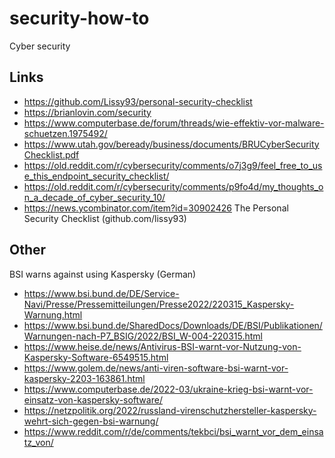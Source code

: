 # security-how-to
Cyber security

## Links
- https://github.com/Lissy93/personal-security-checklist
- https://brianlovin.com/security
- https://www.computerbase.de/forum/threads/wie-effektiv-vor-malware-schuetzen.1975492/
- https://www.utah.gov/beready/business/documents/BRUCyberSecurityChecklist.pdf
- https://old.reddit.com/r/cybersecurity/comments/o7j3g9/feel_free_to_use_this_endpoint_security_checklist/
- https://old.reddit.com/r/cybersecurity/comments/p9fo4d/my_thoughts_on_a_decade_of_cyber_security_10/
- https://news.ycombinator.com/item?id=30902426 The Personal Security Checklist (github.com/lissy93)

## Other
BSI warns against using Kaspersky (German)
- https://www.bsi.bund.de/DE/Service-Navi/Presse/Pressemitteilungen/Presse2022/220315_Kaspersky-Warnung.html
- https://www.bsi.bund.de/SharedDocs/Downloads/DE/BSI/Publikationen/Warnungen-nach-P7_BSIG/2022/BSI_W-004-220315.html
- https://www.heise.de/news/Antivirus-BSI-warnt-vor-Nutzung-von-Kaspersky-Software-6549515.html
- https://www.golem.de/news/anti-viren-software-bsi-warnt-vor-kaspersky-2203-163861.html
- https://www.computerbase.de/2022-03/ukraine-krieg-bsi-warnt-vor-einsatz-von-kaspersky-software/
- https://netzpolitik.org/2022/russland-virenschutzhersteller-kaspersky-wehrt-sich-gegen-bsi-warnung/
- https://www.reddit.com/r/de/comments/tekbci/bsi_warnt_vor_dem_einsatz_von/
